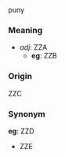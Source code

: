 puny
### Meaning
+ _adj_: ZZA
    + __eg__: ZZB

### Origin

ZZC

### Synonym

__eg__: ZZD

+ ZZE


